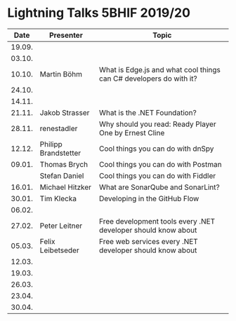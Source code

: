 # Lightning Talks 5BHIF 2019/20

|  Date  |      Presenter       |                               Topic                                |
| ------ | -------------------- | ------------------------------------------------------------------ |
| 19.09. |                      |                                                                    |
| 03.10. |                      |                                                                    |
| 10.10. | Martin Böhm          | What is Edge.js and what cool things can C# developers do with it? |
| 24.10. |                      |                                                                    |
| 14.11. |                      |                                                                    |
| 21.11. | Jakob Strasser       | What is the .NET Foundation?                                       |
| 28.11. | renestadler          | Why should you read: Ready Player One by Ernest Cline              |
| 12.12. | Philipp Brandstetter | Cool things you can do with dnSpy                                  |
| 09.01. | Thomas Brych         | Cool things you can do with Postman                                |
|        | Stefan Daniel        | Cool things you can do with Fiddler                                |
| 16.01. | Michael Hitzker      | What are SonarQube and SonarLint?                                  |
| 30.01. | Tim Klecka           | Developing in the GitHub Flow                                      |
| 06.02. |                      |                                                                    |
| 27.02. | Peter Leitner        | Free development tools every .NET developer should know about      |
| 05.03. | Felix Leibetseder    | Free web services every .NET developer should know about           |
| 12.03. |                      |                                                                    |
| 19.03. |                      |                                                                    |
| 26.03. |                      |                                                                    |
| 23.04. |                      |                                                                    |
| 30.04. |                      |                                                                    |
